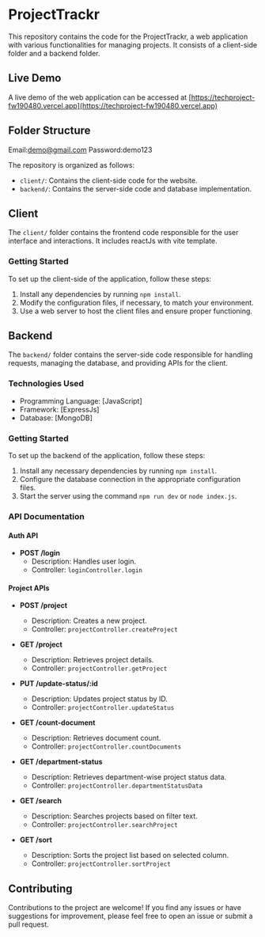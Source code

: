 # ProjectTrackr

This repository contains the code for the ProjectTrackr, a web application with various functionalities for managing projects. It consists of a client-side folder and a backend folder.
## Live Demo

A live demo of the web application can be accessed at [https://techproject-fw190480.vercel.app](https://techproject-fw190480.vercel.app)

## Folder Structure

Email:demo@gmail.com
Password:demo123

The repository is organized as follows:

- `client/`: Contains the client-side code for the website.
- `backend/`: Contains the server-side code and database implementation.

## Client

The `client/` folder contains the frontend code responsible for the user interface and interactions. It includes reactJs with vite template.

### Getting Started

To set up the client-side of the application, follow these steps:

1. Install any dependencies by running `npm install`.
2. Modify the configuration files, if necessary, to match your environment.
3. Use a web server to host the client files and ensure proper functioning.

## Backend

The `backend/` folder contains the server-side code responsible for handling requests, managing the database, and providing APIs for the client.

### Technologies Used

- Programming Language: [JavaScript]
- Framework: [ExpressJs]
- Database: [MongoDB]

### Getting Started

To set up the backend of the application, follow these steps:

1. Install any necessary dependencies by running `npm install`.
2. Configure the database connection in the appropriate configuration files.
3. Start the server using the command `npm run dev` or `node index.js`.

### API Documentation

#### Auth API

- **POST /login**
  - Description: Handles user login.
  - Controller: `loginController.login`

#### Project APIs

- **POST /project**
  - Description: Creates a new project.
  - Controller: `projectController.createProject`

- **GET /project**
  - Description: Retrieves project details.
  - Controller: `projectController.getProject`

- **PUT /update-status/:id**
  - Description: Updates project status by ID.
  - Controller: `projectController.updateStatus`

- **GET /count-document**
  - Description: Retrieves document count.
  - Controller: `projectController.countDocuments`

- **GET /department-status**
  - Description: Retrieves department-wise project status data.
  - Controller: `projectController.departmentStatusData`

- **GET /search**
  - Description: Searches projects based on filter text.
  - Controller: `projectController.searchProject`

- **GET /sort**
  - Description: Sorts the project list based on selected column.
  - Controller: `projectController.sortProject`


## Contributing

Contributions to the project are welcome! If you find any issues or have suggestions for improvement, please feel free to open an issue or submit a pull request.





